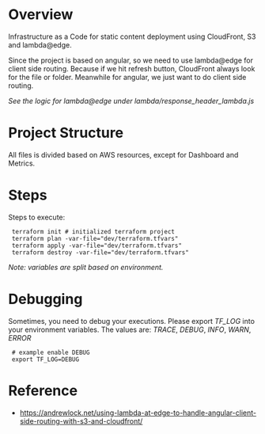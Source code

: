 # Overview
Infrastructure as a Code for static content deployment using CloudFront, S3 and lambda@edge.

Since the project is based on angular, so we need to use lambda@edge for client side routing.
Because if we hit refresh button, CloudFront always look for the file or folder.
Meanwhile for angular, we just want to do client side routing.

*See the logic for lambda@edge under lambda/response_header_lambda.js*

# Project Structure
All files is divided based on AWS resources, except for Dashboard and Metrics.

# Steps
Steps to execute:

     terraform init # initialized terraform project
     terraform plan -var-file="dev/terraform.tfvars"
     terraform apply -var-file="dev/terraform.tfvars"
     terraform destroy -var-file="dev/terraform.tfvars"

_Note: variables are split based on environment._

# Debugging
Sometimes, you need to debug your executions. Please export *TF_LOG* into your environment variables.
The values are: *TRACE*, *DEBUG*, *INFO*, *WARN*, *ERROR*

     # example enable DEBUG
     export TF_LOG=DEBUG

# Reference
* https://andrewlock.net/using-lambda-at-edge-to-handle-angular-client-side-routing-with-s3-and-cloudfront/
